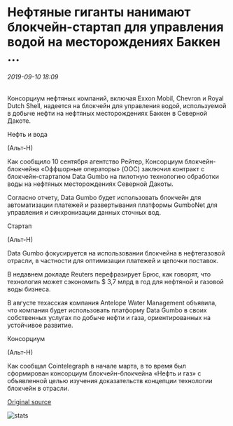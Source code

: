 # Нефтяные гиганты нанимают блокчейн-стартап для управления водой на месторождениях Баккен ...

###### 2019-09-10 18:09

Консорциум нефтяных компаний, включая Exxon Mobil, Chevron и Royal Dutch Shell, надеется на блокчейн для управления водой, используемой в добыче нефти на нефтяных месторождениях Баккен в Северной Дакоте.

Нефть и вода

(Альт-Н)

Как сообщило 10 сентября агентство Рейтер, Консорциум блокчейн-блокчейна «Оффшорные операторы» (OOC) заключил контракт с блокчейн-стартапом Data Gumbo на пилотную технологию обработки воды на нефтяных месторождениях Северной Дакоты.

Согласно отчету, Data Gumbo будет использовать блокчейн для автоматизации платежей и развертывания платформы GumboNet для управления и синхронизации данных сточных вод.

Стартап

(Альт-Н)

Data Gumbo фокусируется на использовании блокчейна в нефтегазовой отрасли, в частности для оптимизации платежей и цепочки поставок.

В недавнем докладе Reuters перефразирует Брюс, как говорят, что технология может сэкономить $ 3,7 млрд в год для нефтяной и газовой воды бизнеса.

В августе техасская компания Antelope Water Management объявила, что компания будет использовать платформу Data Gumbo в своих собственных услугах по добыче нефти и газа, ориентированных на устойчивое развитие.

Консорциум

(Альт-Н)

Как сообщал Cointelegraph в начале марта, в то время был сформирован консорциум блокчейн-блокчейна «Нефть и газ» с объявленной целью изучения доказательств концепции технологии блокчейн в отрасли.

[Original source](https://cointelegraph.com/news/oil-giants-hire-blockchain-startup-to-manage-water-in-bakken-fields)

![stats](https://c.statcounter.com/11760860/0/a89fa40b/1/ "stats")